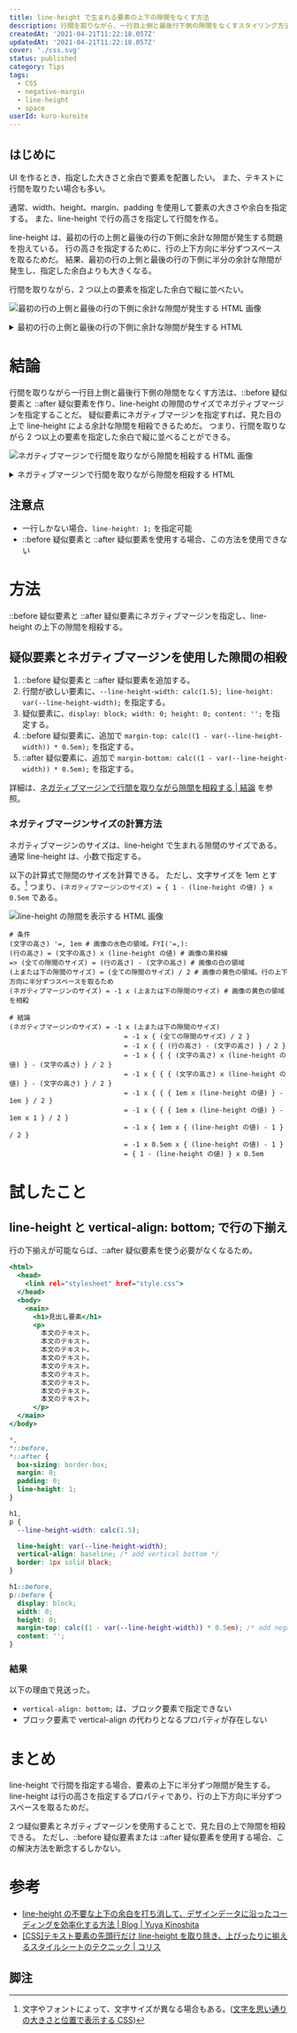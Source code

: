 ```yaml
---
title: line-height で生まれる要素の上下の隙間をなくす方法
description: 行間を取りながら、一行目上側と最後行下側の隙間をなくすスタイリング方法を紹介。
createdAt: '2021-04-21T11:22:18.057Z'
updatedAt: '2021-04-21T11:22:18.057Z'
cover: './css.svg'
status: published
category: Tips
tags:
  - CSS
  - negative-margin
  - line-height
  - space
userId: kuro-kuroite
---
```


## はじめに

UI を作るとき、指定した大きさと余白で要素を配置したい。
また、テキストに行間を取りたい場合も多い。

通常、width、height、margin、padding を使用して要素の大きさや余白を指定する。
また、line-height で行の高さを指定して行間を作る。

line-height は、最初の行の上側と最後の行の下側に余計な隙間が発生する問題を抱えている。
行の高さを指定するために、行の上下方向に半分ずつスペースを取るためだ。
結果、最初の行の上側と最後の行の下側に半分の余計な隙間が発生し、指定した余白よりも大きくなる。

行間を取りながら、2 つ以上の要素を指定した余白で縦に並べたい。

![最初の行の上側と最後の行の下側に余計な隙間が発生する HTML 画像](./line_height_space.png)

<details>
  <summary>
    最初の行の上側と最後の行の下側に余計な隙間が発生する HTML
  </summary>
  <div>

```html:title=index.html
<html>
  <head>
    <link rel="stylesheet" href="style.css">
  </head>
  <body>
    <main>
      <h1>見出し要素</h1>
      <p>
        本文のテキスト。
        本文のテキスト。
        本文のテキスト。
        本文のテキスト。
        本文のテキスト。
        本文のテキスト。
        本文のテキスト。
        本文のテキスト。
        本文のテキスト。
      </p>
  </main>
</body>
```

```css:title=style.css
*,
*::before,
*::after {
  box-sizing: border-box;
  margin: 0;
  padding: 0;
  line-height: 1;
}

h1,
p {
  line-height: 1.5;
  border: 1px solid black;
}

h1::first-line,
p::first-line {
  background: turquoise;
}
```

  </div>
</details>

# 結論

行間を取りながら一行目上側と最後行下側の隙間をなくす方法は、::before 疑似要素と ::after 疑似要素を作り、line-height の隙間のサイズでネガティブマージンを指定することだ。
疑似要素にネガティブマージンを指定すれば、見た目の上で line-height による余計な隙間を相殺できるためだ。
つまり、行間を取りながら 2 つ以上の要素を指定した余白で縦に並べることができる。

![ネガティブマージンで行間を取りながら隙間を相殺する HTML 画像](./negative_margin_no_space.png)

<details>
  <summary>
    ネガティブマージンで行間を取りながら隙間を相殺する HTML
  </summary>
  <div>

```html:title=index.html
<html>
  <head>
    <link rel="stylesheet" href="style.css">
  </head>
  <body>
    <main>
      <h1>見出し要素</h1>
      <p>
        本文のテキスト。
        本文のテキスト。
        本文のテキスト。
        本文のテキスト。
        本文のテキスト。
        本文のテキスト。
        本文のテキスト。
        本文のテキスト。
        本文のテキスト。
      </p>
  </main>
</body>
```

```css:title=style.css
*,
*::before,
*::after {
  box-sizing: border-box;
  margin: 0;
  padding: 0;
  line-height: 1;
}

h1,
p {
  --line-height-width: calc(1.5); /* add CSS Variables */

  line-height: var(--line-height-width);
  border: 1px solid black;
}

h1::first-line,
p::first-line {
  background: turquoise; /* FYI(noop): https://stackoverflow.com/q/16024366 */
}

h1::before,
p::before {
  display: block;
  width: 0;
  height: 0;
  margin-top: calc((1 - var(--line-height-width)) * 0.5em); /* add negative margin */
  content: '';
}

h1::after,
p::after {
  display: block;
  width: 0;
  height: 0;
  margin-bottom: calc((1 - var(--line-height-width)) * 0.5em); /* add negative margin */
  content: '';
}
```

  </div>
</details>

## 注意点

- 一行しかない場合、`line-height: 1;` を指定可能
- ::before 疑似要素と ::after 疑似要素を使用する場合、この方法を使用できない

# 方法

::before 疑似要素と ::after 疑似要素にネガティブマージンを指定し、line-height の上下の隙間を相殺する。

## 疑似要素とネガティブマージンを使用した隙間の相殺

1. ::before 疑似要素と ::after 疑似要素を追加する。
1. 行間が欲しい要素に、`--line-height-width: calc(1.5); line-height: var(--line-height-width);` を指定する。
1. 疑似要素に、`display: block; width: 0; height: 0; content: '';` を指定する。
1. ::before 疑似要素に、追加で `margin-top: calc((1 - var(--line-height-width)) * 0.5em);` を指定する。
1. ::after 疑似要素に、追加で `margin-bottom: calc((1 - var(--line-height-width)) * 0.5em);` を指定する。

詳細は、[ネガティブマージンで行間を取りながら隙間を相殺する | 結論](#結論) を参照。

### ネガティブマージンサイズの計算方法

ネガティブマージンのサイズは、line-height で生まれる隙間のサイズである。
通常 line-height は、小数で指定する。

以下の計算式で隙間のサイズを計算できる。
ただし、文字サイズを 1em とする。[^1]
つまり、`(ネガティブマージンのサイズ) = { 1 - (line-height の値) } x 0.5em` である。

![line-height の隙間を表示する HTML 画像](./clip_line_height_space.png)

```
# 条件
(文字の高さ) '=, 1em # 画像の水色の領域。FYI('=,):
(行の高さ) = (文字の高さ) x (line-height の値) # 画像の黒枠線
=> (全ての隙間のサイズ) = (行の高さ) - (文字の高さ) # 画像の白の領域
(上または下の隙間のサイズ) = (全ての隙間のサイズ) / 2 # 画像の黄色の領域。行の上下方向に半分ずつスペースを取るため
(ネガティブマージンのサイズ) = -1 x (上または下の隙間のサイズ) # 画像の黄色の領域を相殺

# 結論
(ネガティブマージンのサイズ) = -1 x (上または下の隙間のサイズ)
                             = -1 x { (全ての隙間のサイズ) / 2 }
                             = -1 x { { (行の高さ) - (文字の高さ) } / 2 }
                             = -1 x { { { (文字の高さ) x (line-height の値) } - (文字の高さ) } / 2 }
                             = -1 x { { { (文字の高さ) x (line-height の値) } - (文字の高さ) } / 2 }
                             = -1 x { { { 1em x (line-height の値) } - 1em } / 2 }
                             = -1 x { { { 1em x (line-height の値) } - 1em x 1 } / 2 }
                             = -1 x { 1em x { (line-height の値) - 1 } / 2 }
                             = -1 x 0.5em x { (line-height の値) - 1 }
                             = { 1 - (line-height の値) } x 0.5em
```

# 試したこと

## line-height と vertical-align: bottom; で行の下揃え

行の下揃えが可能ならば、::after 疑似要素を使う必要がなくなるため。

```html:title=index.html
<html>
  <head>
    <link rel="stylesheet" href="style.css">
  </head>
  <body>
    <main>
      <h1>見出し要素</h1>
      <p>
        本文のテキスト。
        本文のテキスト。
        本文のテキスト。
        本文のテキスト。
        本文のテキスト。
        本文のテキスト。
        本文のテキスト。
        本文のテキスト。
        本文のテキスト。
      </p>
  </main>
</body>
```

```css:title=style.css
*,
*::before,
*::after {
  box-sizing: border-box;
  margin: 0;
  padding: 0;
  line-height: 1;
}

h1,
p {
  --line-height-width: calc(1.5);

  line-height: var(--line-height-width);
  vertical-align: baseline; /* add vertical bottom */
  border: 1px solid black;
}

h1::before,
p::before {
  display: block;
  width: 0;
  height: 0;
  margin-top: calc((1 - var(--line-height-width)) * 0.5em); /* add negative margin */
  content: '';
}
```

### 結果

以下の理由で見送った。

- `vertical-align: bottom;` は、ブロック要素で指定できない
- ブロック要素で vertical-align の代わりとなるプロパティが存在しない

# まとめ

line-height で行間を指定する場合、要素の上下に半分ずつ隙間が発生する。
line-height は行の高さを指定するプロパティであり、行の上下方向に半分ずつスペースを取るためだ。

2 つ疑似要素とネガティブマージンを使用することで、見た目の上で隙間を相殺できる。
ただし、::before 疑似要素または ::after 疑似要素を使用する場合、この解決方法を断念するしかない。

# 参考

- [line-height の不要な上下の余白を打ち消して、デザインデータに沿ったコーディングを効率化する方法 | Blog | Yuya Kinoshita](https://yuyakinoshita.com/blog/2020/01/20/line-height-crop/)
- [[CSS]テキスト要素の先頭行だけ line-height を取り除き、上ぴったりに揃えるスタイルシートのテクニック | コリス](https://coliss.com/articles/build-websites/operation/css/simple-css-remove-top-space.html)

## 脚注

[^1]: 文字やフォントによって、文字サイズが異なる場合もある。([文字を思い通りの大きさと位置で表示する CSS](https://blog.nasbi.jp/programming/frontend/css/correct-size-characters/))
